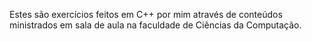 Estes são exercícios feitos em C++ por mim através de conteúdos ministrados em sala de aula na faculdade de Ciências da Computação.
